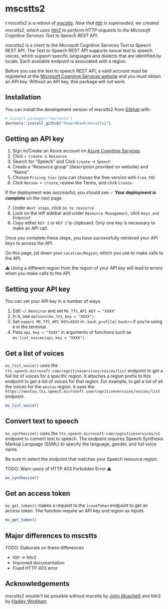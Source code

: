 
<!-- README.md is generated from README.Rmd. Please edit that file -->

# mscstts2

<!-- badges: start -->
<!-- badges: end -->

:exclamation: *mscstts2 is a reboot of
[mscstts](https://github.com/muschellij2/mscstts). Now that
[httr](https://httr.r-lib.org/#status) is superseded, we created
mscstts2, which uses [httr2](https://httr2.r-lib.org/) to perform HTTP
requests to the Microsoft Cognitive Services Text to Speech REST API.*

mscstts2 is a client to the Microsoft Cognitive Services Text to Speech
REST API. The Text to Speech REST API supports neural text to speech
voices, which support specific languages and dialects that are
identified by locale. Each available endpoint is associated with a
region.

Before you use the text to speech REST API, a valid account must be
registered at the [Microsoft Cognitive Services
website](https://azure.microsoft.com/en-us/free/cognitive-services/) and
you must obtain an API key. Without an API key, this package will not
work.

## Installation

You can install the development version of mscstts2 from
[GitHub](https://github.com/) with:

``` r
# install.packages("devtools")
devtools::install_github("howardbaek/mscstts2")
```

## Getting an API key

1.  Sign in/Create an Azure account on [Azure Cognitive
    Services](https://azure.microsoft.com/en-us/free/cognitive-services/).
2.  Click `+ Create a Resource`
3.  Search for “Speech” and Click `Create` -\> `Speech`
4.  Create a “Resource group” (description provided on website) and
    “Name”
5.  Choose `Pricing tier` (you can choose the free version with
    `Free F0`)
6.  Click `Review + create`, review the Terms, and click `Create`.

If the deployment was successful, you should see :white_check_mark:
**Your deployment is complete** on the next page.

7.  Under `Next steps`, click `Go to resource`
8.  Look on the left sidebar and under `Resource Management`, click
    `Keys and Endpoint`
9.  Copy either `KEY 1` or `KEY 2` to clipboard. Only one key is
    necessary to make an API call.

Once you complete these steps, you have successfully retrieved your API
keys to access the API.

On this page, jot down your `Location/Region`, which you use to make
calls to the API.

:warning: Using a different region from the region of your API key will
lead to errors when you make calls to the API.

## Setting your API key

You can set your API key in a number of ways:

1.  Edit `~/.Renviron` and set `MS_TTS_API_KEY = "XXXX"`
2.  In `R`, use `options(ms_tts_key = "XXXX")`.
3.  Set `export MS_TTS_API_KEY=XXXX` in `.bash_profile`/`.bashrc` if
    you’re using `R` in the terminal.
4.  Pass `api_key = "XXXX"` in arguments of functions such as
    `ms_list_voices(api_key = "XXXX")`.

## Get a list of voices

`ms_list_voice()` uses the
`tts.speech.microsoft.com/cognitiveservices/voices/list` endpoint to get
a full list of voices for a specific region. It attaches a region prefix
to this endpoint to get a list of voices for that region. For example,
to get a list of all the voices for the `westus` region, it uses the
`https://westus.tts.speech.microsoft.com/cognitiveservices/voices/list`
endpoint.

``` r
ms_list_voice()
```

## Convert text to speech

`ms_synthesize()` uses the
`tts.speech.microsoft.com/cognitiveservices/v1` endpoint to convert text
to speech. The endpoint requires Speech Synthesis Markup Language (SSML)
to specify the language, gender, and full voice name.

Be sure to select the endpoint that matches your Speech resource region.

TODO: Warn users of HTTP 403 Forbidden Error :warning:

``` r
ms_synthesize()
```

## Get an access token

`ms_get_token()` makes a request to the `issueToken` endpoint to get an
access token. The function require an API key and region as inputs.

``` r
ms_get_token()
```

## Major differences to mscstts

TODO: Elaborate on these differences

- httr -\> httr2
- Improved documentation
- Fixed HTTP 403 error

## Acknowledgements

mscstts2 wouldn’t be possible without mscstts by [John
Muschelli](https://github.com/muschellij2) and httr2 by [Hadley
Wickham](https://github.com/hadley).
